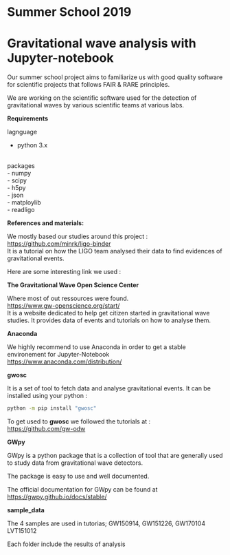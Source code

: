 # Summer School 2019
# Gravitational wave analysis with Jupyter-notebook 

Our summer school project aims to familiarize us with good quality software for scientific projects that follows FAIR & RARE principles. <br>

We are working on the scientific software used for the detection of gravitational waves by various scientific teams at various labs.<br>

**Requirements**

lagnguage <br>
- python 3.x 
<br>
packages <br>
- numpy<br>
- scipy<br>
- h5py<br>
- json<br>
- matploylib<br>
- readligo<br>

**References and materials:**

We mostly based our studies around this project : <br>
https://github.com/minrk/ligo-binder <br>
It is a tutorial on how the LIGO team analysed their data to find evidences of gravitational events.

Here are some interesting link we used :

**The Gravitational Wave Open Science Center**

Where most of out ressources were found.<br>
https://www.gw-openscience.org/start/<br>
It is a website dedicated to help get citizen started in gravitational wave studies.
It provides data of events and tutorials on how to analyse them.

**Anaconda** 

We highly recommend to use Anaconda in order to get a stable environement for Jupyter-Notebook  <br>
https://www.anaconda.com/distribution/

**gwosc**

It is a set of tool to fetch data and analyse gravitational events.
It can be installed using your python :

```sh
python -m pip install "gwosc"
```

To get used to **gwosc** we followed the tutorials at : <br>
https://github.com/gw-odw


**GWpy** <br>

GWpy is a python package that is a collection of tool that are generally used to study data from gravitational wave detectors. <br>

The package is easy to use and well documented.<br>

The official documentation for GWpy can be found at https://gwpy.github.io/docs/stable/


**sample_data**

The 4 samples are used in tutorias; GW150914, GW151226, GW170104 LVT151012

Each folder include the results of analysis 
